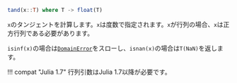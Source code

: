 ```julia
tand(x::T) where T -> float(T)
```

`x`のタンジェントを計算します。`x`は度数で指定されます。`x`が行列の場合、`x`は正方行列である必要があります。

`isinf(x)`の場合は[`DomainError`](@ref)をスローし、`isnan(x)`の場合は`T(NaN)`を返します。

!!! compat "Julia 1.7"
    行列引数はJulia 1.7以降が必要です。

